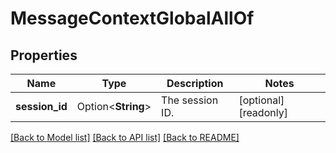 # MessageContextGlobalAllOf

## Properties

Name | Type | Description | Notes
------------ | ------------- | ------------- | -------------
**session_id** | Option<**String**> | The session ID. | [optional][readonly]

[[Back to Model list]](../README.md#documentation-for-models) [[Back to API list]](../README.md#documentation-for-api-endpoints) [[Back to README]](../README.md)



